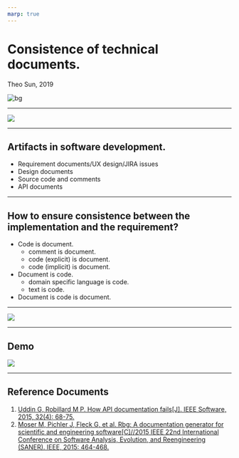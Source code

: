 ```yaml
---
marp: true
---
```


# Consistence of technical documents.

<!-- _color: white -->



Theo Sun, 2019

![bg](https://res.cloudinary.com/digf90pwi/image/upload/c_scale,e_auto_color,q_61,w_1920/v1572416573/ben-den-engelsen-evMkggr1OMs-unsplash_bupxif.jpg)

---

![](https://res.cloudinary.com/digf90pwi/image/upload/v1572416132/2019-10-30_14-15-16_gyr06b.png)

---

## Artifacts in software development.



* Requirement documents/UX design/JIRA issues
* Design documents
* Source code and comments
* API documents

---

## How to ensure consistence between the implementation and the requirement?



* Code is document.
  * comment is document.
  * code (explicit) is document.
  * code (implicit) is document.
* Document is code.
  * domain specific language is code.
  * text is code.
* Document is code is document.

---

![](https://res.cloudinary.com/digf90pwi/image/upload/v1572417233/2019-10-30_14-33-39_jubwxs.png)


---

## Demo

[![](https://res.cloudinary.com/digf90pwi/image/upload/v1574739312/2019-11-26_11-34-31_oo9cxw.png)](https://automation-documentation.demo.netlify.fornever.org/)

---

## Reference Documents

1. [Uddin G, Robillard M P. How API documentation fails[J]. IEEE Software, 2015, 32(4): 68-75.](https://www.cs.mcgill.ca/~martin/papers/ieeesw2015.pdf)
1. [Moser M, Pichler J, Fleck G, et al. Rbg: A documentation generator for scientific and engineering software[C]//2015 IEEE 22nd International Conference on Software Analysis, Evolution, and Reengineering (SANER). IEEE, 2015: 464-468.](http://citeseerx.ist.psu.edu/viewdoc/download?doi=10.1.1.941.8192&rep=rep1&type=pdf)